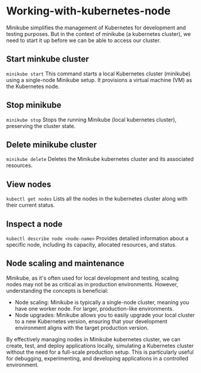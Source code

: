 # Working-with-kubernetes-node

Minikube simplifies the management of Kubernetes for development and testing purposes. But in the context of minikube (a kubernetes cluster), we need to start it up before we can be able to access our cluster.

## Start minkube cluster

`minikube start`
This command starts a local Kubernetes cluster (minikube) using a single-node Minikube setup. It provisions a virtual machine (VM) as the Kubernetes node.

## Stop minikube

`minikube stop`
Stops the running Minikube (local kubernetes cluster), preserving the cluster state.

## Delete minikube cluster

`minikube delete`
Deletes the Minikube kubernetes cluster and its associated resources.

## View nodes

`kubectl get nodes`
Lists all the nodes in the kubernetes cluster along with their current status.

## Inspect a node

`kubectl describe node <node-name>`
Provides detailed information about a specific node, including its capacity, allocated resources, and status.

## Node scaling and maintenance

Minikube, as it's often used for local development and testing, scaling nodes may not be as critical as in production environments. However, understanding the concepts is beneficial:

- Node scaling: Minikube is typically a single-node cluster, meaning you have one worker node. For larger, production-like environments.
- Node upgrades:  Minikube allows you to easily upgrade your local cluster to a new Kubernetes version, ensuring that your development environment aligns with the target production version.

By effectively managing nodes in Minikube kubernetes cluster, we can create, test, and deploy applications locally, simulating a Kubernetes cluster without the need for a full-scale production setup. This is particularly useful for debugging, experimenting, and developing applications in a controlled environment.
